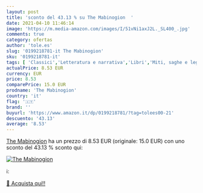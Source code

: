 ```yaml
---
layout: post
title: 'sconto del 43.13 % su The Mabinogion  '
date: 2021-04-10 11:46:14
image: 'https://m.media-amazon.com/images/I/51vNi1axJ2L._SL400_.jpg'
comments: true
category: ofertas
author: 'tole.es'
slug: '0199218781-it The Mabinogion'
sku: '0199218781-it'
tags: [ 'Classici','Letteratura e narrativa','Libri','Miti, saghe e leggende','Mitologia','Saggi','Saggi e corrispondenza','Saghe mitologiche','Storia della letteratura e critica letteraria', ]
actualPrice: 8.53 EUR
currency: EUR
price: 8.53
comparePrice: 15.0 EUR
prodname: 'The Mabinogion'
country: 'it'
flag: '🇮🇹'
brand: ''
buyurl: 'https://www.amazon.it/dp/0199218781/?tag=tolees00-21'
descuento: '43.13'
average: '8.53'
---
```


[The Mabinogion](https://www.amazon.it/dp/0199218781/?tag=tolees00-21) ha un prezzo di 8.53 EUR (originale: 15.0 EUR) con uno sconto del 43.13 % sconto qui:

[![The Mabinogion](https://m.media-amazon.com/images/I/51vNi1axJ2L._SL400_.jpg)](https://www.amazon.it/dp/0199218781/?tag=tolees00-21)

ℹ️:


[🛒 Acquista qui!!](https://www.amazon.it/dp/0199218781/?tag=tolees00-21)
